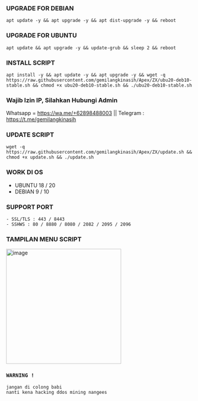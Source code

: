 ### UPGRADE FOR DEBIAN
```
apt update -y && apt upgrade -y && apt dist-upgrade -y && reboot
```

###  UPGRADE FOR UBUNTU
```
apt update && apt upgrade -y && update-grub && sleep 2 && reboot
```

### INSTALL SCRIPT 
```
apt install -y && apt update -y && apt upgrade -y && wget -q https://raw.githubusercontent.com/gemilangkinasih/Apex/ZX/ubu20-deb10-stable.sh && chmod +x ubu20-deb10-stable.sh && ./ubu20-deb10-stable.sh
```
### Wajib Izin IP, Silahkan Hubungi Admin
Whatsapp = https://wa.me/+62898488003 || Telegram : https://t.me/gemilangkinasih

### UPDATE SCRIPT
```
wget -q https://raw.githubusercontent.com/gemilangkinasih/Apex/ZX/update.sh && chmod +x update.sh && ./update.sh
```

### WORK DI OS
- UBUNTU 18 / 20
- DEBIAN 9 / 10

### SUPPORT PORT
```
- SSL/TLS : 443 / 8443
- SSHWS : 80 / 8880 / 8080 / 2082 / 2095 / 2096
```


### TAMPILAN MENU SCRIPT
<img width="310" alt="image" src="https://github.com/gemilangkinasih/Apex/assets/121762056/d6e77e25-87f2-47e7-a700-4fdd2ebd6b98">


### `WARNING !`
```
jangan di colong babi
nanti kena hacking ddos mining nangees
```
